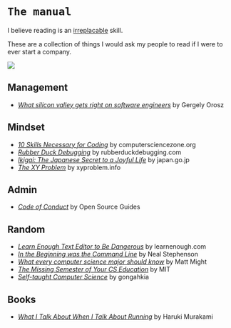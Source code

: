 # `The manual`

I believe reading is an [irreplacable](https://humanspsychology.quora.com/What-s-the-moment-that-you-realized-reading-is-irreplaceable) skill.

These are a collection of things I would ask my people to read if I were to ever start a company.

![](https://i.pinimg.com/originals/cf/67/72/cf67722c3556cb12975efb0e50474a2d.gif)
## Management

* [*What silicon valley gets right on software engineers*](https://blog.pragmaticengineer.com/what-silicon-valley-gets-right-on-software-engineers/) by Gergely Orosz

## Mindset

* [*10 Skills Necessary for Coding*](https://www.computersciencezone.org/10-skills-necessary-coding/) by computersciencezone.org
* [*Rubber Duck Debugging*](https://rubberduckdebugging.com/) by rubberduckdebugging.com
* [*Ikigai: The Japanese Secret to a Joyful Life*](https://www.japan.go.jp/kizuna/2022/03/ikigai_japanese_secret_to_a_joyful_life.html) by japan.go.jp
* [*The XY Problem*](https://xyproblem.info/) by xyproblem.info

## Admin

* [*Code of Conduct*](https://opensource.guide/code-of-conduct/) by Open Source Guides

## Random

* [*Learn Enough Text Editor to Be Dangerous*](https://www.learnenough.com/text-editor-tutorial/vim) by learnenough.com
* [*In the Beginning was the Command Line*](http://project.cyberpunk.ru/lib/in_the_beginning_was_the_command_line/) by Neal Stephenson
* [*What every computer science major should know*](https://matt.might.net/articles/what-cs-majors-should-know/) by Matt Might
* [*The Missing Semester of Your CS Education*](https://missing.csail.mit.edu/) by MIT
* [*Self-taught Computer Science*](./SelfTaughtComputerScience.md) by gongahkia

## Books

* [*What I Talk About When I Talk About Running*](https://en.wikipedia.org/wiki/What_I_Talk_About_When_I_Talk_About_Running) by Haruki Murakami

